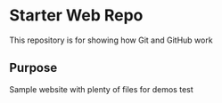 # Starter Web Repo

This repository is for showing how Git and GitHub work

## Purpose

Sample website with plenty of files for demos
test
